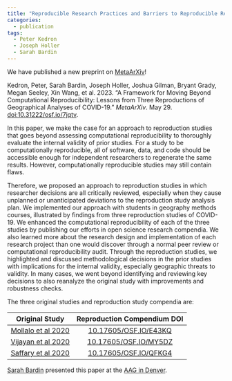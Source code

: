```yaml
---
title: "Reproducible Research Practices and Barriers to Reproducible Research in Geography: Insights from a Survey"
categories:
  - publication
tags:
  - Peter Kedron
  - Joseph Holler
  - Sarah Bardin
---
```


We have published a new preprint on [MetaArXiv](https://osf.io/preprints/metaarxiv/)!

Kedron, Peter, Sarah Bardin, Joseph Holler, Joshua Gilman, Bryant Grady, Megan Seeley, Xin Wang, et al. 2023. “A Framework for Moving Beyond Computational Reproducibility: Lessons from Three Reproductions of Geographical Analyses of COVID-19.” *MetaArXiv*. May 29. [doi:10.31222/osf.io/7jqtv](https://doi:10.31222/osf.io/7jqtv).

In this paper, we make the case for an approach to reproduction studies that goes beyond assessing computational reproducibility to thoroughly evaluate the internal validity of prior studies.
For a study to be computationally reproducible, all of software, data, and code should be accessible enough for independent researchers to regenerate the same results.
However, computationally reproducible studies may still contain flaws.

Therefore, we proposed an approach to reproduction studies in which researcher decisions are all critically reviewed, especially when they cause unplanned or unanticipated deviations to the reproduction study analysis plan.
We implemented our approach with students in geography methods courses, illustrated by findings from three reproduction studies of COVID-19.
We enhanced the computational reproducibility of each of the three studies by publishing our efforts in open science research compendia.
We also learned more about the research design and implementation of each research project than one would discover through a normal peer review or computational reproducibility audit.
Through the reproduction studies, we highlighted and discussed methodological decisions in the prior studies with implications for the internal validity, especially geographic threats to validity.
In many cases, we went beyond identifying and reviewing key decisions to also reanalyze the original study with improvements and robustness checks.

The three original studies and reproduction study compendia are:

| Original Study | Reproduction Compendium DOI |
| :------------: | :-------------------------: |
| [Mollalo et al 2020](https://doi.org/10.1016/j.scitotenv.2020.138884) | [10.17605/OSF.IO/E43KQ](https://doi.org/10.17605/OSF.IO/E43KQ)
| [Vijayan et al 2020](https://doi.org/10.1093/cid/ciaa1692) | [10.17605/OSF.IO/MY5DZ](https://doi.org/10.17605/OSF.IO/MY5DZ)
| [Saffary et al 2020](https://doi.org/10.3389/fpubh.2020.579190) | [10.17605/OSF.IO/QFKG4](https://doi.org/10.17605/OSF.IO/QFKG4) |

[Sarah Bardin](/sbardin) presented this paper at the [AAG in Denver](/presentation/aag-denver).
